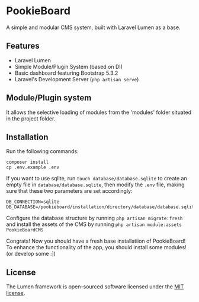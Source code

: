 # PookieBoard

A simple and modular CMS system, built with Laravel Lumen as a base.

## Features

- Laravel Lumen
- Simple Module/Plugin System (based on DI)
- Basic dashboard featuring Bootstrap 5.3.2
- Laravel's Development Server (`php artisan serve`)

## Module/Plugin system

It allows the selective loading of modules from the 'modules' folder situated in the project folder.

## Installation

Run the following commands:
```
composer install
cp .env.example .env
```
If you want to use sqlite, run `touch database/database.sqlite` to create an empty file in `database/database.sqlite`, then modify the `.env` file, making sure that these two parameters are set accordingly:
```dotenv
DB_CONNECTION=sqlite
DB_DATABASE=/pookieboard/installation/directory/database/database.sqlite
```
Configure the database structure by running
`php artisan migrate:fresh` and install the assets of the CMS by running `php artisan module:assets PookieBoardCMS`

Congrats! Now you should have a fresh base installatiion of PookieBoard! To enhance the functionality of the app, you should install some modules! (or develop some :])

## License

The Lumen framework is open-sourced software licensed under the [MIT license](https://opensource.org/licenses/MIT).
